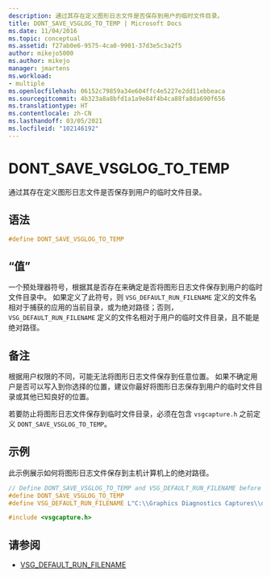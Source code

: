 ```yaml
---
description: 通过其存在定义图形日志文件是否保存到用户的临时文件目录。
title: DONT_SAVE_VSGLOG_TO_TEMP | Microsoft Docs
ms.date: 11/04/2016
ms.topic: conceptual
ms.assetid: f27ab0e6-9575-4ca0-9901-37d3e5c3a2f5
author: mikejo5000
ms.author: mikejo
manager: jmartens
ms.workload:
- multiple
ms.openlocfilehash: 06152c79859a34e604ffc4e5227e2dd11ebbeaca
ms.sourcegitcommit: 4b323a8a8bfd1a1a9e84f4b4ca88fa8da690f656
ms.translationtype: HT
ms.contentlocale: zh-CN
ms.lasthandoff: 03/05/2021
ms.locfileid: "102146192"
---
```

# <a name="dont_save_vsglog_to_temp"></a>DONT_SAVE_VSGLOG_TO_TEMP
通过其存在定义图形日志文件是否保存到用户的临时文件目录。

## <a name="syntax"></a>语法

```C++
#define DONT_SAVE_VSGLOG_TO_TEMP
```

## <a name="value"></a>“值”
 一个预处理器符号，根据其是否存在来确定是否将图形日志文件保存到用户的临时文件目录中。 如果定义了此符号，则 `VSG_DEFAULT_RUN_FILENAME` 定义的文件名相对于捕获的应用的当前目录，或为绝对路径；否则，`VSG_DEFAULT_RUN_FILENAME` 定义的文件名相对于用户的临时文件目录，且不能是绝对路径。

## <a name="remarks"></a>备注
 根据用户权限的不同，可能无法将图形日志文件保存到任意位置。 如果不确定用户是否可以写入到你选择的位置，建议你最好将图形日志保存到用户的临时文件目录或其他已知良好的位置。

 若要防止将图形日志文件保存到临时文件目录，必须在包含 `vsgcapture.h` 之前定义 `DONT_SAVE_VSGLOG_TO_TEMP`。

## <a name="example"></a>示例
 此示例展示如何将图形日志文件保存到主机计算机上的绝对路径。

```cpp
// Define DONT_SAVE_VSGLOG_TO_TEMP and VSG_DEFAULT_RUN_FILENAME before including vsgcapture.h
#define DONT_SAVE_VSGLOG_TO_TEMP
#define VSG_DEFAULT_RUN_FILENAME L"C:\\Graphics Diagnostics Captures\\default.vsglog"

#include <vsgcapture.h>
```

## <a name="see-also"></a>请参阅
- [VSG_DEFAULT_RUN_FILENAME](vsg-default-run-filename.md)
